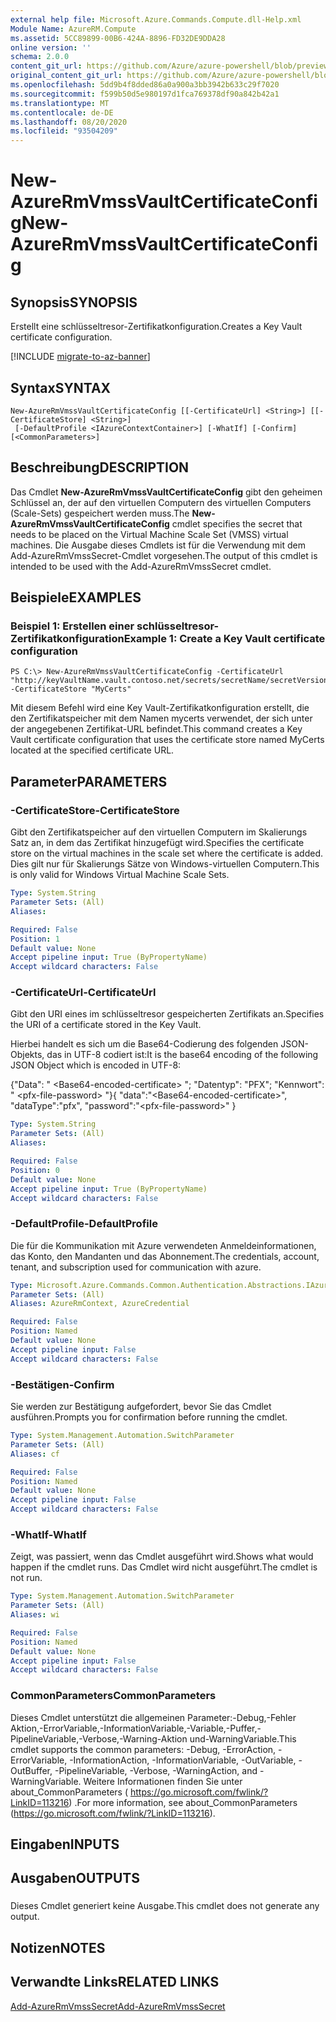 ```yaml
---
external help file: Microsoft.Azure.Commands.Compute.dll-Help.xml
Module Name: AzureRM.Compute
ms.assetid: 5CC89899-00B6-424A-8896-FD32DE9DDA28
online version: ''
schema: 2.0.0
content_git_url: https://github.com/Azure/azure-powershell/blob/preview/src/ResourceManager/Compute/Stack/Commands.Compute/help/New-AzureRmVmssVaultCertificateConfig.md
original_content_git_url: https://github.com/Azure/azure-powershell/blob/preview/src/ResourceManager/Compute/Stack/Commands.Compute/help/New-AzureRmVmssVaultCertificateConfig.md
ms.openlocfilehash: 5dd9b4f8dded86a0a900a3bb3942b633c29f7020
ms.sourcegitcommit: f599b50d5e980197d1fca769378df90a842b42a1
ms.translationtype: MT
ms.contentlocale: de-DE
ms.lasthandoff: 08/20/2020
ms.locfileid: "93504209"
---
```

# <span data-ttu-id="37152-101">New-AzureRmVmssVaultCertificateConfig</span><span class="sxs-lookup"><span data-stu-id="37152-101">New-AzureRmVmssVaultCertificateConfig</span></span>

## <span data-ttu-id="37152-102">Synopsis</span><span class="sxs-lookup"><span data-stu-id="37152-102">SYNOPSIS</span></span>
<span data-ttu-id="37152-103">Erstellt eine schlüsseltresor-Zertifikatkonfiguration.</span><span class="sxs-lookup"><span data-stu-id="37152-103">Creates a Key Vault certificate configuration.</span></span>

[!INCLUDE [migrate-to-az-banner](../../includes/migrate-to-az-banner.md)]

## <span data-ttu-id="37152-104">Syntax</span><span class="sxs-lookup"><span data-stu-id="37152-104">SYNTAX</span></span>

```
New-AzureRmVmssVaultCertificateConfig [[-CertificateUrl] <String>] [[-CertificateStore] <String>]
 [-DefaultProfile <IAzureContextContainer>] [-WhatIf] [-Confirm] [<CommonParameters>]
```

## <span data-ttu-id="37152-105">Beschreibung</span><span class="sxs-lookup"><span data-stu-id="37152-105">DESCRIPTION</span></span>
<span data-ttu-id="37152-106">Das Cmdlet **New-AzureRmVmssVaultCertificateConfig** gibt den geheimen Schlüssel an, der auf den virtuellen Computern des virtuellen Computers (Scale-Sets) gespeichert werden muss.</span><span class="sxs-lookup"><span data-stu-id="37152-106">The **New-AzureRmVmssVaultCertificateConfig** cmdlet specifies the secret that needs to be placed on the Virtual Machine Scale Set (VMSS) virtual machines.</span></span>
<span data-ttu-id="37152-107">Die Ausgabe dieses Cmdlets ist für die Verwendung mit dem Add-AzureRmVmssSecret-Cmdlet vorgesehen.</span><span class="sxs-lookup"><span data-stu-id="37152-107">The output of this cmdlet is intended to be used with the Add-AzureRmVmssSecret cmdlet.</span></span>

## <span data-ttu-id="37152-108">Beispiele</span><span class="sxs-lookup"><span data-stu-id="37152-108">EXAMPLES</span></span>

### <span data-ttu-id="37152-109">Beispiel 1: Erstellen einer schlüsseltresor-Zertifikatkonfiguration</span><span class="sxs-lookup"><span data-stu-id="37152-109">Example 1: Create a Key Vault certificate configuration</span></span>
```
PS C:\> New-AzureRmVmssVaultCertificateConfig -CertificateUrl "http://keyVaultName.vault.contoso.net/secrets/secretName/secretVersion" -CertificateStore "MyCerts"
```

<span data-ttu-id="37152-110">Mit diesem Befehl wird eine Key Vault-Zertifikatkonfiguration erstellt, die den Zertifikatspeicher mit dem Namen mycerts verwendet, der sich unter der angegebenen Zertifikat-URL befindet.</span><span class="sxs-lookup"><span data-stu-id="37152-110">This command creates a Key Vault certificate configuration that uses the certificate store named MyCerts located at the specified certificate URL.</span></span>

## <span data-ttu-id="37152-111">Parameter</span><span class="sxs-lookup"><span data-stu-id="37152-111">PARAMETERS</span></span>

### <span data-ttu-id="37152-112">-CertificateStore</span><span class="sxs-lookup"><span data-stu-id="37152-112">-CertificateStore</span></span>
<span data-ttu-id="37152-113">Gibt den Zertifikatspeicher auf den virtuellen Computern im Skalierungs Satz an, in dem das Zertifikat hinzugefügt wird.</span><span class="sxs-lookup"><span data-stu-id="37152-113">Specifies the certificate store on the virtual machines in the scale set where the certificate is added.</span></span>
<span data-ttu-id="37152-114">Dies gilt nur für Skalierungs Sätze von Windows-virtuellen Computern.</span><span class="sxs-lookup"><span data-stu-id="37152-114">This is only valid for Windows Virtual Machine Scale Sets.</span></span>

```yaml
Type: System.String
Parameter Sets: (All)
Aliases: 

Required: False
Position: 1
Default value: None
Accept pipeline input: True (ByPropertyName)
Accept wildcard characters: False
```

### <span data-ttu-id="37152-115">-CertificateUrl</span><span class="sxs-lookup"><span data-stu-id="37152-115">-CertificateUrl</span></span>
<span data-ttu-id="37152-116">Gibt den URI eines im schlüsseltresor gespeicherten Zertifikats an.</span><span class="sxs-lookup"><span data-stu-id="37152-116">Specifies the URI of a certificate stored in the Key Vault.</span></span>

<span data-ttu-id="37152-117">Hierbei handelt es sich um die Base64-Codierung des folgenden JSON-Objekts, das in UTF-8 codiert ist:</span><span class="sxs-lookup"><span data-stu-id="37152-117">It is the base64 encoding of the following JSON Object which is encoded in UTF-8:</span></span>


<span data-ttu-id="37152-118">{"Data": " \<Base64-encoded-certificate\> "; "Datentyp": "PFX"; "Kennwort": " \<pfx-file-password\> "}</span><span class="sxs-lookup"><span data-stu-id="37152-118">{ "data":"\<Base64-encoded-certificate\>", "dataType":"pfx", "password":"\<pfx-file-password\>" }</span></span>

```yaml
Type: System.String
Parameter Sets: (All)
Aliases: 

Required: False
Position: 0
Default value: None
Accept pipeline input: True (ByPropertyName)
Accept wildcard characters: False
```

### <span data-ttu-id="37152-119">-DefaultProfile</span><span class="sxs-lookup"><span data-stu-id="37152-119">-DefaultProfile</span></span>
<span data-ttu-id="37152-120">Die für die Kommunikation mit Azure verwendeten Anmeldeinformationen, das Konto, den Mandanten und das Abonnement.</span><span class="sxs-lookup"><span data-stu-id="37152-120">The credentials, account, tenant, and subscription used for communication with azure.</span></span>

```yaml
Type: Microsoft.Azure.Commands.Common.Authentication.Abstractions.IAzureContextContainer
Parameter Sets: (All)
Aliases: AzureRmContext, AzureCredential

Required: False
Position: Named
Default value: None
Accept pipeline input: False
Accept wildcard characters: False
```

### <span data-ttu-id="37152-121">-Bestätigen</span><span class="sxs-lookup"><span data-stu-id="37152-121">-Confirm</span></span>
<span data-ttu-id="37152-122">Sie werden zur Bestätigung aufgefordert, bevor Sie das Cmdlet ausführen.</span><span class="sxs-lookup"><span data-stu-id="37152-122">Prompts you for confirmation before running the cmdlet.</span></span>

```yaml
Type: System.Management.Automation.SwitchParameter
Parameter Sets: (All)
Aliases: cf

Required: False
Position: Named
Default value: None
Accept pipeline input: False
Accept wildcard characters: False
```

### <span data-ttu-id="37152-123">-WhatIf</span><span class="sxs-lookup"><span data-stu-id="37152-123">-WhatIf</span></span>
<span data-ttu-id="37152-124">Zeigt, was passiert, wenn das Cmdlet ausgeführt wird.</span><span class="sxs-lookup"><span data-stu-id="37152-124">Shows what would happen if the cmdlet runs.</span></span> <span data-ttu-id="37152-125">Das Cmdlet wird nicht ausgeführt.</span><span class="sxs-lookup"><span data-stu-id="37152-125">The cmdlet is not run.</span></span>

```yaml
Type: System.Management.Automation.SwitchParameter
Parameter Sets: (All)
Aliases: wi

Required: False
Position: Named
Default value: None
Accept pipeline input: False
Accept wildcard characters: False
```

### <span data-ttu-id="37152-126">CommonParameters</span><span class="sxs-lookup"><span data-stu-id="37152-126">CommonParameters</span></span>
<span data-ttu-id="37152-127">Dieses Cmdlet unterstützt die allgemeinen Parameter:-Debug,-Fehler Aktion,-ErrorVariable,-InformationVariable,-Variable,-Puffer,-PipelineVariable,-Verbose,-Warning-Aktion und-WarningVariable.</span><span class="sxs-lookup"><span data-stu-id="37152-127">This cmdlet supports the common parameters: -Debug, -ErrorAction, -ErrorVariable, -InformationAction, -InformationVariable, -OutVariable, -OutBuffer, -PipelineVariable, -Verbose, -WarningAction, and -WarningVariable.</span></span> <span data-ttu-id="37152-128">Weitere Informationen finden Sie unter about_CommonParameters ( https://go.microsoft.com/fwlink/?LinkID=113216) .</span><span class="sxs-lookup"><span data-stu-id="37152-128">For more information, see about_CommonParameters (https://go.microsoft.com/fwlink/?LinkID=113216).</span></span>

## <span data-ttu-id="37152-129">Eingaben</span><span class="sxs-lookup"><span data-stu-id="37152-129">INPUTS</span></span>

## <span data-ttu-id="37152-130">Ausgaben</span><span class="sxs-lookup"><span data-stu-id="37152-130">OUTPUTS</span></span>

###  
<span data-ttu-id="37152-131">Dieses Cmdlet generiert keine Ausgabe.</span><span class="sxs-lookup"><span data-stu-id="37152-131">This cmdlet does not generate any output.</span></span>

## <span data-ttu-id="37152-132">Notizen</span><span class="sxs-lookup"><span data-stu-id="37152-132">NOTES</span></span>

## <span data-ttu-id="37152-133">Verwandte Links</span><span class="sxs-lookup"><span data-stu-id="37152-133">RELATED LINKS</span></span>

[<span data-ttu-id="37152-134">Add-AzureRmVmssSecret</span><span class="sxs-lookup"><span data-stu-id="37152-134">Add-AzureRmVmssSecret</span></span>](./Add-AzureRmVmssSecret.md)

